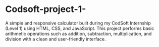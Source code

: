 # Codsoft-project-1-
A simple and responsive calculator built during my CodSoft Internship (Level 1) using HTML, CSS, and JavaScript. This project performs basic arithmetic operations such as addition, subtraction, multiplication, and division with a clean and user-friendly interface.

